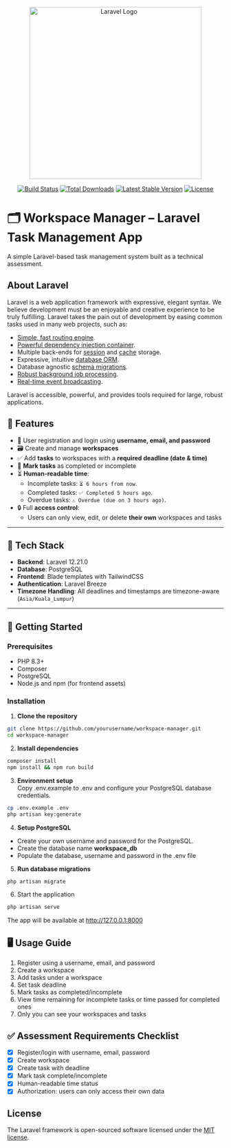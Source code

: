 <p align="center"><a href="https://laravel.com" target="_blank"><img src="https://raw.githubusercontent.com/laravel/art/master/logo-lockup/5%20SVG/2%20CMYK/1%20Full%20Color/laravel-logolockup-cmyk-red.svg" width="400" alt="Laravel Logo"></a></p>
<p align="center">
<a href="https://github.com/laravel/framework/actions"><img src="https://github.com/laravel/framework/workflows/tests/badge.svg" alt="Build Status"></a>
<a href="https://packagist.org/packages/laravel/framework"><img src="https://img.shields.io/packagist/dt/laravel/framework" alt="Total Downloads"></a>
<a href="https://packagist.org/packages/laravel/framework"><img src="https://img.shields.io/packagist/v/laravel/framework" alt="Latest Stable Version"></a>
<a href="https://packagist.org/packages/laravel/framework"><img src="https://img.shields.io/packagist/l/laravel/framework" alt="License"></a>
</p>

# 🗂️ Workspace Manager – Laravel Task Management App

A simple Laravel-based task management system built as a technical assessment.

## About Laravel

Laravel is a web application framework with expressive, elegant syntax. We believe development must be an enjoyable and creative experience to be truly fulfilling. Laravel takes the pain out of development by easing common tasks used in many web projects, such as:

- [Simple, fast routing engine](https://laravel.com/docs/routing).
- [Powerful dependency injection container](https://laravel.com/docs/container).
- Multiple back-ends for [session](https://laravel.com/docs/session) and [cache](https://laravel.com/docs/cache) storage.
- Expressive, intuitive [database ORM](https://laravel.com/docs/eloquent).
- Database agnostic [schema migrations](https://laravel.com/docs/migrations).
- [Robust background job processing](https://laravel.com/docs/queues).
- [Real-time event broadcasting](https://laravel.com/docs/broadcasting).

Laravel is accessible, powerful, and provides tools required for large, robust applications.

## 📌 Features

- 🧑 User registration and login using **username, email, and password**
- 🗃️ Create and manage **workspaces**
- ✅ Add **tasks** to workspaces with a **required deadline (date & time)**
- 🔁 **Mark tasks** as completed or incomplete
- ⏳ **Human-readable time**:
  - Incomplete tasks: `⏳ 6 hours from now`.
  - Completed tasks: `✅ Completed 5 hours ago`.
  - Overdue tasks: `⚠️ Overdue (due on 3 hours ago)`.
- 🔒 Full **access control**:
  - Users can only view, edit, or delete **their own** workspaces and tasks

---

## 🧰 Tech Stack

- **Backend**: Laravel 12.21.0
- **Database**: PostgreSQL
- **Frontend**: Blade templates with TailwindCSS
- **Authentication**: Laravel Breeze
- **Timezone Handling**: All deadlines and timestamps are timezone-aware (`Asia/Kuala_Lumpur`)

---

## 🚀 Getting Started

### Prerequisites

- PHP 8.3+
- Composer
- PostgreSQL
- Node.js and npm (for frontend assets)

### Installation

1. **Clone the repository**
```bash
git clone https://github.com/yourusername/workspace-manager.git
cd workspace-manager
```

2. **Install dependencies**
```bash
composer install
npm install && npm run build
```

3. **Environment setup** <br>
Copy .env.example to .env and configure your PostgreSQL database credentials.
```bash
cp .env.example .env
php artisan key:generate
```

4. **Setup PostgreSQL**
- Create your own username and password for the PostgreSQL.
- Create the database name **workspace_db**
- Populate the database, username and password in the .env file

5. **Run database migrations**
```bash
php artisan migrate
```

6. Start the application
```bash
php artisan serve
``` 

The app will be available at http://127.0.0.1:8000

## 🖥️ Usage Guide
1. Register using a username, email, and password
2. Create a workspace
3. Add tasks under a workspace
4. Set task deadline
5. Mark tasks as completed/incomplete
6. View time remaining for incomplete tasks or time passed for completed ones
7. Only you can see your workspaces and tasks

## ✅ Assessment Requirements Checklist
- [x] Register/login with username, email, password
- [x] Create workspace
- [x] Create task with deadline
- [x] Mark task complete/incomplete
- [x] Human-readable time status
- [x] Authorization: users can only access their own data

## License

The Laravel framework is open-sourced software licensed under the [MIT license](https://opensource.org/licenses/MIT).
